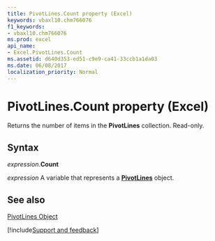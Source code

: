 ```yaml
---
title: PivotLines.Count property (Excel)
keywords: vbaxl10.chm766076
f1_keywords:
- vbaxl10.chm766076
ms.prod: excel
api_name:
- Excel.PivotLines.Count
ms.assetid: d640d353-ed51-c9e9-ca41-33ccb1a1da03
ms.date: 06/08/2017
localization_priority: Normal
---
```



# PivotLines.Count property (Excel)

Returns the number of items in the  **PivotLines** collection. Read-only.


## Syntax

_expression_.**Count**

_expression_ A variable that represents a **[PivotLines](Excel.PivotLines.md)** object.


## See also


[PivotLines Object](Excel.PivotLines.md)

[!include[Support and feedback](~/includes/feedback-boilerplate.md)]